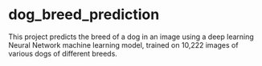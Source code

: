 # dog_breed_prediction
This project predicts the breed of a dog in an image using a deep learning Neural Network machine learning model, trained on 10,222 images of various dogs of different breeds.
